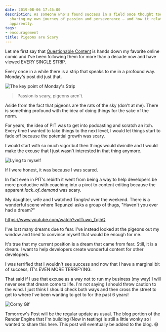 ```yaml
---
date: 2019-08-06 17:46:00
description: As someone who's found success in a field once thought too scary, I'm
  sharing my own journey of passion and perseverance – and how it relates to pigeons,
  apparently.
tags:
- encouragement
title: Pigeons are Scary
---
```


Let me first say that [Questionable Content](https://questionablecontent.net) is hands down my favorite online comic and I've been following them for more than a decade now and have viewed EVERY SINGLE STRIP.

Every once in a while there is a strip that speaks to me in a profound way. Monday's post did just that.

![The key point of Monday's Strip](https://kjaymiller.s3-us-west-2.amazonaws.com/images/Shared-Image-2019-08-06-10-47-21.png)

> Passion is scary, pigeons aren't.

Aside from the fact that pigeons are the rats of the sky (don't at me). There is something profound with the idea of doing things for the sake of the norm.

For years, the idea of PIT was to get into podcasting and scratch an itch. Every time I wanted to take things to the next level, I would let things start to fade off because the potential growth was scary.

I would start with so much vigor but then things would dwindle and I would make the excuse that I just wasn't interested in that thing anymore.

![Lying to myself](https://media2.giphy.com/media/26FLaMSr33JCqbGRW/giphy.gif)

If I were honest, it was because I was scared.

In fact even in PIT's rebirth it went from being a way to help developers be more productive with coaching into a pivot to content editing because the apparent _lack_of_demand_ was scary.

My daughter, wife and I watched _Tangled_ over the weekend. There is a wonderful scene where Repunzel asks a group of thugs, "Haven't you ever had a dream?"

https://www.youtube.com/watch?v=tTuwo_TqlhQ

I've lost many dreams due to fear. I've instead looked at the pigeons out my window and tried to convince myself that would be enough for me.

It's true that my current position is a dream that came from fear. Still, it is a dream. I want to help developers create wonderful content for other developers.

I was terrified that I wouldn't see success and now that I have a marginal bit of success, IT's EVEN MORE TERRIFYING.

That said if I use that excuse as a way not to run my business (my way) I will never see that dream come to life. I'm not saying I should throw caution to the wind. I just think I should check both ways and then cross the street to get to where I've been wanting to get to for the past 6 years!

![Corny Gif](https://media2.giphy.com/media/l3q2MVha8Yar53JF6/giphy.gif)

Tomorrow's Post will be the regular update as usual. The blog portion of the Render Engine that I'm building (Now in testing) is still a little wonky so I wanted to share this here. This post will eventually be added to the blog.
😅
